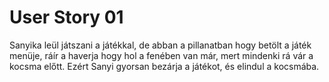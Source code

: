 # User Story 01

Sanyika leül játszani a játékkal, de abban a pillanatban hogy betölt a játék menüje, ráír a haverja hogy hol a fenében van már, mert mindenki rá vár a kocsma előtt. Ezért Sanyi gyorsan bezárja a játékot, és elindul a kocsmába.
